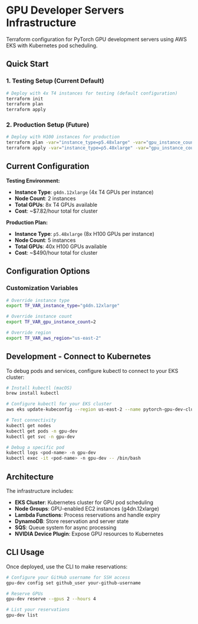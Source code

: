 # GPU Developer Servers Infrastructure

Terraform configuration for PyTorch GPU development servers using AWS EKS with Kubernetes pod scheduling.

## Quick Start

### 1. Testing Setup (Current Default)

```bash
# Deploy with 4x T4 instances for testing (default configuration)
terraform init
terraform plan
terraform apply
```

### 2. Production Setup (Future)

```bash
# Deploy with H100 instances for production
terraform plan -var="instance_type=p5.48xlarge" -var="gpu_instance_count=5"
terraform apply -var="instance_type=p5.48xlarge" -var="gpu_instance_count=5"
```

## Current Configuration

**Testing Environment:**
- **Instance Type**: `g4dn.12xlarge` (4x T4 GPUs per instance)
- **Node Count**: 2 instances
- **Total GPUs**: 8x T4 GPUs available
- **Cost**: ~$7.82/hour total for cluster

**Production Plan:**
- **Instance Type**: `p5.48xlarge` (8x H100 GPUs per instance)
- **Node Count**: 5 instances  
- **Total GPUs**: 40x H100 GPUs available
- **Cost**: ~$490/hour total for cluster

## Configuration Options

### Customization Variables

```bash
# Override instance type
export TF_VAR_instance_type="g4dn.12xlarge"

# Override instance count
export TF_VAR_gpu_instance_count=2

# Override region
export TF_VAR_aws_region="us-east-2"
```

## Development - Connect to Kubernetes

To debug pods and services, configure kubectl to connect to your EKS cluster:

```bash
# Install kubectl (macOS)
brew install kubectl

# Configure kubectl for your EKS cluster
aws eks update-kubeconfig --region us-east-2 --name pytorch-gpu-dev-cluster

# Test connectivity
kubectl get nodes
kubectl get pods -n gpu-dev
kubectl get svc -n gpu-dev

# Debug a specific pod
kubectl logs <pod-name> -n gpu-dev
kubectl exec -it <pod-name> -n gpu-dev -- /bin/bash
```

## Architecture

The infrastructure includes:

- **EKS Cluster**: Kubernetes cluster for GPU pod scheduling
- **Node Groups**: GPU-enabled EC2 instances (g4dn.12xlarge)
- **Lambda Functions**: Process reservations and handle expiry
- **DynamoDB**: Store reservation and server state
- **SQS**: Queue system for async processing
- **NVIDIA Device Plugin**: Expose GPU resources to Kubernetes

## CLI Usage

Once deployed, use the CLI to make reservations:

```bash
# Configure your GitHub username for SSH access
gpu-dev config set github_user your-github-username

# Reserve GPUs
gpu-dev reserve --gpus 2 --hours 4

# List your reservations
gpu-dev list
```
